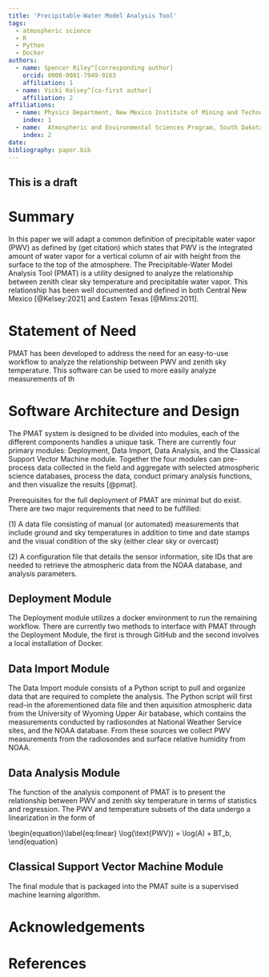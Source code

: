 ```yaml
---
title: 'Precipitable-Water Model Analysis Tool'
tags:
  - atmospheric science
  - R
  - Python
  - Docker
authors:
  - name: Spencer Riley^[corresponding author]
    orcid: 0000-0001-7949-9163 
    affiliation: 1
  - name: Vicki Kelsey^[co-first author]
    affiliation: 2
affiliations:
  - name: Physics Department, New Mexico Institute of Mining and Technology
    index: 1
  - name:  Atmospheric and Environmental Sciences Program, South Dakota School of Mines and Technology
    index: 2
date:
bibliography: paper.bib
---
```

## This is a draft
# Summary
In this paper we will adapt a common definition of precipitable water vapor (PWV) as defined by (get citation) which states that PWV is the integrated amount of water vapor for a vertical column of air with height from the surface to the top of the atmosphere. The Precipitable-Water Model Analysis Tool (PMAT) is a utility designed to analyze the relationship between zenith clear sky temperature and precipitable water vapor. This relationship has been well documented and defined in both Central New Mexico [@Kelsey:2021] and Eastern Texas [@Mims:2011]. 

# Statement of Need
PMAT has been developed to address the need for an easy-to-use workflow to analyze the relationship between PWV and zenith sky temperature. This software can be used to more easily analyze measurements of th

# Software Architecture and Design
The PMAT system is designed to be divided into modules, each of the different components handles a unique task. There are currently four primary modules: Deployment, Data Import, Data Analysis, and the Classical Support Vector Machine module. Together the four modules can pre-process data collected in the field and aggregate with selected atmospheric science databases, process the data, conduct primary analysis functions, and then visualize the results [@pmat].

Prerequisites for the full deployment of PMAT are minimal but do exist. There are two major requirements that need to be fulfilled:

(1) A data file consisting of manual (or automated) measurements that include ground and sky temperatures in addition to time and date stamps and the visual condition of the sky (either clear sky or overcast)

(2) A configuration file that details the sensor information, site IDs that are needed to retrieve the atmospheric data from the NOAA database, and analysis parameters. 

## Deployment Module
The Deployment module utilizes a docker environment to run the remaining workflow. There are currently two methods to interface with PMAT through the Deployment Module, the first is through GitHub and the second involves a local installation of Docker. 

## Data Import Module
The Data Import module consists of a Python script to pull and organize data that are required to complete the analysis. The Python script will first read-in the aforementioned data file and then aquisition atmospheric data from the University of Wyoming Upper Air batabase, which contains the measurements conducted by radiosondes at National Weather Service sites, and the NOAA database. From these sources we collect PWV measurements from the radiosondes and surface relative humidity from NOAA.  

## Data Analysis Module
The function of the analysis component of PMAT is to present the relationship between PWV and zenith sky temperature in terms of statistics and regression. The PWV and temperature subsets of the data undergo a linearization in the form of 

\begin{equation}\label{eq:linear}
\log(\text{PWV}) = \log(A) + BT_b,
\end{equation}

## Classical Support Vector Machine Module
The final module that is packaged into the PMAT suite is a supervised machine learning algorithm. 
# Acknowledgements

# References
